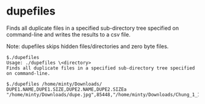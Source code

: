 
# dupefiles

Finds all duplicate files in a specified sub-directory tree specified on command-line and writes the results to a csv file.

Note: dupefiles skips hidden files/directories and zero byte files.
```
$./dupefiles
Usage: ./dupefiles \<directory>
Finds all duplicate files in a specified sub-directory tree specified on command-line.
```
```
$./dupefiles /home/minty/Downloads/
DUPE1.NAME,DUPE1.SIZE,DUPE2.NAME,DUPE2.SIZEa
"/home/minty/Downloads/dupe.jpg",85448,"/home/minty/Downloads/Chung_1_1000.jpg",85448
```